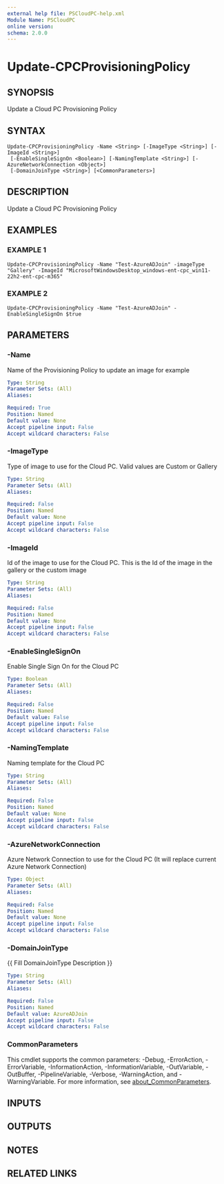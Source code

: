```yaml
---
external help file: PSCloudPC-help.xml
Module Name: PSCloudPC
online version:
schema: 2.0.0
---
```


# Update-CPCProvisioningPolicy

## SYNOPSIS
Update a Cloud PC Provisioning Policy

## SYNTAX

```
Update-CPCProvisioningPolicy -Name <String> [-ImageType <String>] [-ImageId <String>]
 [-EnableSingleSignOn <Boolean>] [-NamingTemplate <String>] [-AzureNetworkConnection <Object>]
 [-DomainJoinType <String>] [<CommonParameters>]
```

## DESCRIPTION
Update a Cloud PC Provisioning Policy

## EXAMPLES

### EXAMPLE 1
```
Update-CPCProvisioningPolicy -Name "Test-AzureADJoin" -imageType "Gallery" -ImageId "MicrosoftWindowsDesktop_windows-ent-cpc_win11-22h2-ent-cpc-m365"
```

### EXAMPLE 2
```
Update-CPCProvisioningPolicy -Name "Test-AzureADJoin" -EnableSingleSignOn $true
```

## PARAMETERS

### -Name
Name of the Provisioning Policy to update an image for example

```yaml
Type: String
Parameter Sets: (All)
Aliases:

Required: True
Position: Named
Default value: None
Accept pipeline input: False
Accept wildcard characters: False
```

### -ImageType
Type of image to use for the Cloud PC.
Valid values are Custom or Gallery

```yaml
Type: String
Parameter Sets: (All)
Aliases:

Required: False
Position: Named
Default value: None
Accept pipeline input: False
Accept wildcard characters: False
```

### -ImageId
Id of the image to use for the Cloud PC.
This is the Id of the image in the gallery or the custom image

```yaml
Type: String
Parameter Sets: (All)
Aliases:

Required: False
Position: Named
Default value: None
Accept pipeline input: False
Accept wildcard characters: False
```

### -EnableSingleSignOn
Enable Single Sign On for the Cloud PC

```yaml
Type: Boolean
Parameter Sets: (All)
Aliases:

Required: False
Position: Named
Default value: False
Accept pipeline input: False
Accept wildcard characters: False
```

### -NamingTemplate
Naming template for the Cloud PC

```yaml
Type: String
Parameter Sets: (All)
Aliases:

Required: False
Position: Named
Default value: None
Accept pipeline input: False
Accept wildcard characters: False
```

### -AzureNetworkConnection
Azure Network Connection to use for the Cloud PC (It will replace current Azure Network Connection)

```yaml
Type: Object
Parameter Sets: (All)
Aliases:

Required: False
Position: Named
Default value: None
Accept pipeline input: False
Accept wildcard characters: False
```

### -DomainJoinType
{{ Fill DomainJoinType Description }}

```yaml
Type: String
Parameter Sets: (All)
Aliases:

Required: False
Position: Named
Default value: AzureADJoin
Accept pipeline input: False
Accept wildcard characters: False
```

### CommonParameters
This cmdlet supports the common parameters: -Debug, -ErrorAction, -ErrorVariable, -InformationAction, -InformationVariable, -OutVariable, -OutBuffer, -PipelineVariable, -Verbose, -WarningAction, and -WarningVariable. For more information, see [about_CommonParameters](http://go.microsoft.com/fwlink/?LinkID=113216).

## INPUTS

## OUTPUTS

## NOTES

## RELATED LINKS
